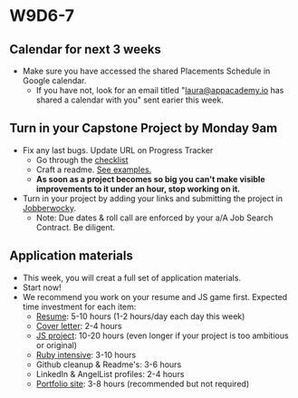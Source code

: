 # W9D6-7

## Calendar for next 3 weeks
* Make sure you have accessed the shared Placements Schedule in Google calendar. 
  * If you have not, look for an email titled "laura@appacademy.io has shared a calendar with you" sent earier this week.  


## Turn in your Capstone Project by Monday 9am
* Fix any last bugs. Update URL on Progress Tracker 
  * Go through the [checklist][capstone-checklist]
  * Craft a readme.  [See examples.][readme]
  * **As soon as a project becomes so big you can't make visible improvements to it under an hour, stop working on it.**
* Turn in your project by adding your links and submitting the project in [Jobberwocky][Jobberwocky].  
  * Note: Due dates & roll call are enforced by your a/A Job Search Contract. Be diligent.  

## Application materials
* This week, you will creat a full set of application materials.  
* Start now!  
* We recommend you work on your resume and JS game first.  Expected time investment for each item: 
  * [Resume][resume]: 5-10 hours (1-2 hours/day each day this week)
  * [Cover letter][cover-letter]: 2-4 hours
  * [JS project][browser-game]: 10-20 hours (even longer if your project is too ambitious or original)
  * [Ruby intensive][code-intensive]: 3-10 hours
  * Github cleanup & Readme's: 3-6 hours
  * LinkedIn & AngelList profiles: 2-4 hours
  * [Portfolio site][portfolio]: 3-8 hours (recommended but not required)

[resume]: ../self-presentation/resume.md
[cover-letter]: ../self-presentation/cover_letter.md
[portfolio]: ../self-presentation/portfolio.md
[code-intensive]: ../self-presentation/code_intensive.md
[browser-game]: ../self-presentation/browser_game.md
[readme]: ../self-presentation/example_readmes.md
[Jobberwocky]: http://progress.appacademy.io/jobberwocky

[capstone-checklist]: https://github.com/appacademy/capstone-project-curriculum/blob/master/readings/capstone-checklist.md
[linkedin]: ../self-presentation/linkedin.md
[github]: ../self-presentation/github.md

